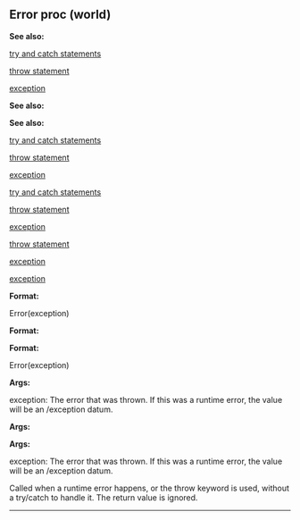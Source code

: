 

 Error proc (world)
--------------------




**See also:** 


[try and catch statements](#/proc/try) 

[throw statement](#/proc/throw) 

[exception](#/exception) 





**See also:** 

**See also:**

[try and catch statements](#/proc/try) 

[throw statement](#/proc/throw) 

[exception](#/exception) 



[try and catch statements](#/proc/try)

[throw statement](#/proc/throw) 

[exception](#/exception) 


[throw statement](#/proc/throw)

[exception](#/exception) 

[exception](#/exception)


**Format:** 


 Error(exception)
 


**Format:** 

**Format:**

 Error(exception)



**Args:** 


 exception: The error that was thrown. If this was a runtime error, the value will be an /exception datum.
 


**Args:** 

**Args:**

 exception: The error that was thrown. If this was a runtime error, the value will be an /exception datum.


 Called when a runtime error happens, or the throw keyword is used, without
a try/catch to handle it. The return value is ignored.





---


